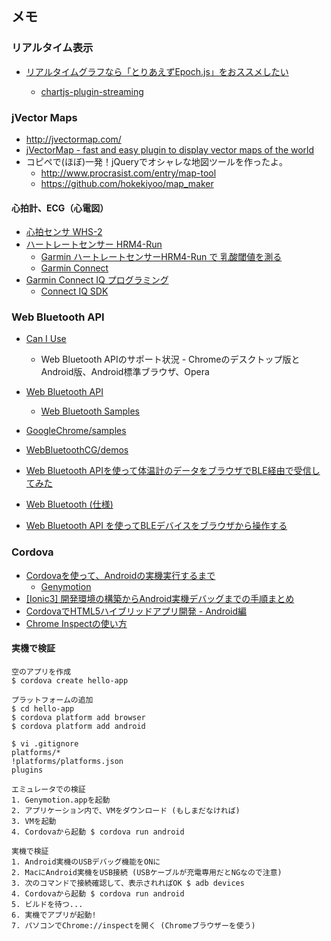 メモ
-----

### リアルタイム表示
* [リアルタイムグラフなら「とりあえずEpoch.js」をおススメしたい](https://qiita.com/okoppe8/items/d8d8bc4e68b1da4a0a36)

    * [chartjs-plugin-streaming](https://nagix.github.io/chartjs-plugin-streaming/samples/line-horizontal.html)
    
### jVector Maps
 * http://jvectormap.com/
* [jVectorMap - fast and easy plugin to display vector maps of the world](http://plugindetector.com/jvector-map)
* コピペで(ほぼ)一発！jQueryでオシャレな地図ツールを作ったよ。
    * http://www.procrasist.com/entry/map-tool
    * https://github.com/hokekiyoo/map_maker 

 #### 心拍計、ECG（心電図）
* [心拍センサ WHS-2](https://www.uniontool-mybeat.com/SHOP/8600043.html)
* [ハートレートセンサー HRM4-Run](https://www.garmin.co.jp/products/accessories/010-10997-13_010-01529-05/)
    - [Garmin ハートレートセンサーHRM4-Run で 乳酸閾値を測る](https://live-simply.hatenadiary.jp/entry/FA935-hrm4run)
    - [Garmin Connect](https://connect.garmin.com/ja-JP/)
* [Garmin Connect IQ プログラミング](http://yaonobibouroku.blogspot.com/p/blog-page_26.html)
   - [Connect IQ SDK](https://developer.garmin.com/connect-iq/sdk/)
   

### Web Bluetooth API 
* [Can I Use](https://caniuse.com/#feat=web-bluetooth)
    - Web Bluetooth APIのサポート状況 - Chromeのデスクトップ版とAndroid版、Android標準ブラウザ、Opera

* [Web Bluetooth API ](https://www.chromestatus.com/feature/5264933985976320)
    * [Web Bluetooth Samples](https://googlechrome.github.io/samples/web-bluetooth/)
* [GoogleChrome/samples](https://github.com/GoogleChrome/samples)
* [WebBluetoothCG/demos](https://github.com/WebBluetoothCG/demos)
* [Web Bluetooth APIを使って体温計のデータをブラウザでBLE経由で受信してみた](https://qiita.com/megadreams14/items/02f524540896449944cd)
* [Web Bluetooth (仕様)](https://webbluetoothcg.github.io/web-bluetooth/)

* [Web Bluetooth API を使ってBLEデバイスをブラウザから操作する](http://tkybpp.hatenablog.com/entry/2016/08/18/100000)


### Cordova

* [Cordovaを使って、Androidの実機実行するまで](https://qiita.com/cognitom/items/3b30284e8d01eaf122b7)
    * [Genymotion](https://qiita.com/cognitom/items/3b30284e8d01eaf122b7) 
* [[Ionic3] 開発環境の構築からAndroid実機デバッグまでの手順まとめ](https://qiita.com/alclimb/items/a266871625f1227f425d)
* [CordovaでHTML5ハイブリッドアプリ開発 - Android編](http://cordovaandroid.saetl.net/process2_5.html)
* [Chrome Inspectの使い方](http://android.akjava.com/html5/chromeinspect.html)


#### 実機で検証
    空のアプリを作成
    $ cordova create hello-app

    プラットフォームの追加
    $ cd hello-app
    $ cordova platform add browser
    $ cordova platform add android

    $ vi .gitignore
    platforms/*
    !platforms/platforms.json
    plugins

    エミュレータでの検証
    1. Genymotion.appを起動
    2. アプリケーション内で、VMをダウンロード (もしまだなければ)
    3. VMを起動
    4. Cordovaから起動 $ cordova run android

    実機で検証
    1. Android実機のUSBデバッグ機能をONに
    2. MacにAndroid実機をUSB接続 (USBケーブルが充電専用だとNGなので注意)
    3. 次のコマンドで接続確認して、表示されればOK $ adb devices
    4. Cordovaから起動 $ cordova run android
    5. ビルドを待つ...
    6. 実機でアプリが起動!
    7. パソコンでChrome://inspectを開く (Chromeブラウザーを使う)
